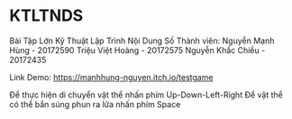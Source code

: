 # KTLTNDS
Bài Tập Lớn Kỹ Thuật Lập Trình Nội Dung Số  Thành viên:
  Nguyễn Mạnh Hùng - 20172590
  Triệu Việt Hoàng - 20172575
  Nguyễn Khắc Chiều - 20172435

Link Demo: https://manhhung-nguyen.itch.io/testgame

Để thực hiện di chuyển vật thể nhấn phím Up-Down-Left-Right
Để vật thể có thể bắn súng phun ra lửa nhấn phím Space
